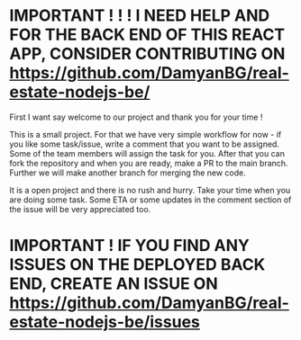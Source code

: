 # IMPORTANT ! ! ! I NEED HELP AND FOR THE BACK END OF THIS REACT APP, CONSIDER CONTRIBUTING ON https://github.com/DamyanBG/real-estate-nodejs-be/

First I want say welcome to our project and thank you for your time !

This is a small project. For that we have very simple workflow for now - if you like some
task/issue, write a comment that you want to be assigned. Some of the team members will assign the
task for you. After that you can fork the repository and when you are ready, make a PR to the main
branch. Further we will make another branch for merging the new code.

It is a open project and there is no rush and hurry. Take your time when you are doing some task.
Some ETA or some updates in the comment section of the issue will be very appreciated too.

# IMPORTANT ! IF YOU FIND ANY ISSUES ON THE DEPLOYED BACK END, CREATE AN ISSUE ON https://github.com/DamyanBG/real-estate-nodejs-be/issues
